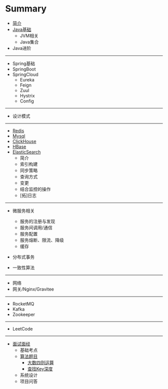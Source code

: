 # Summary

* [简介](README.md)
* [Java基础](JavaBasic/README.md)
	* JVM相关 
    * Java集合
* Java进阶

-----
* Spring基础
* SpringBoot
* SpringCloud
	* Eureka
	* Feign
	* Zuul
	* Hystrix
	* Config

-----
* 设计模式

-----
* [Redis](Redis/README.md)
* [Mysql](Mysql/README.md)
* [ClickHouse](ClickHouse/README.md)
* [HBase](HBase/README.md)
* [ElasticSearch](ElasticSearch/README.md)
	* 简介
	* 索引构建
	* 同步策略
	* 查询方式
	* 变更
	* 结合监控的操作
	* [拓]日志
	

-----
* 微服务相关
	* 服务的注册与发现
	* 服务间调用/通信
	* 服务配置
	* 服务熔断、限流、降级
	* 缓存

* 分布式事务
* 一致性算法

-----
* 网络
* 网关/Nginx/Gravitee

-----
* RocketMQ
* Kafka
* Zookeeper

-----
* LeetCode

-----
* [面试面经](Interview/README.md)
    * 基础考点
    * [算法题目](Interview/code/index.md)
        * [大数四则运算](Interview/code/string_num.md)
        * [查找Key深度](Interview/code/map_find_depth.md)
    * 系统设计
    * 项目问答

